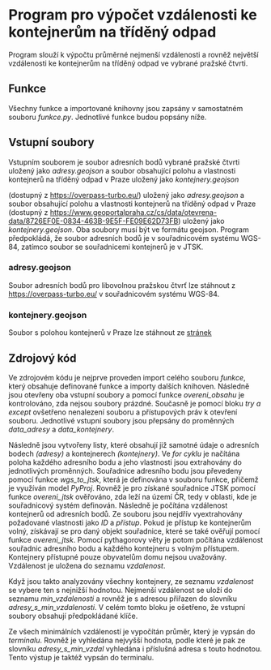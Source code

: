 # Program pro výpočet vzdálenosti ke kontejnerům na tříděný odpad

Program slouží k výpočtu průměrné nejmenší vzdálenosti a rovněž největší vzdálenosti 
ke kontejnerům na tříděný odpad ve vybrané pražské čtvrti.

## Funkce
Všechny funkce a importované knihovny jsou zapsány v samostatném souboru *funkce.py*. 
Jednotlivé funkce budou popsány níže.

## Vstupní soubory
Vstupním souborem je soubor adresních bodů vybrané pražské čtvrti uložený jako *adresy.geojson* a soubor obsahující polohu a vlastnosti kontejnerů na tříděný odpad v Praze uložený jako *kontejnery.geojson*


(dostupný z https://overpass-turbo.eu/)
uložený jako *adresy.geojson* a soubor obsahující polohu a vlastnosti kontejnerů na tříděný odpad v Praze 
(dostupný z https://www.geoportalpraha.cz/cs/data/otevrena-data/8726EF0E-0834-463B-9E5F-FE09E62D73FB) 
uložený jako *kontejnery.geojson*. Oba soubory musí být ve formátu geojson. 
Program předpokládá, že soubor adresních bodů je v souřadnicovém systému WGS-84, zatímco soubor 
se souřadnicemi kontejnerů je v JTSK.
### adresy.geojson
Soubor adresních bodů pro libovolnou pražskou čtvrť lze stáhnout z https://overpass-turbo.eu/ v souřadnicovém systému WGS-84.

### kontejnery.geojson
Soubor s polohou kontejnerů v Praze lze stáhnout ze [stránek](https://www.geoportalpraha.cz/cs/data/otevrena-data/8726EF0E-0834-463B-9E5F-FE09E62D73FB)


## Zdrojový kód
Ve zdrojovém kódu je nejprve proveden import celého souboru *funkce*, který obsahuje definované funkce a 
importy dalších knihoven. Následně jsou otevřeny oba vstupní soubory a pomocí funkce *overeni_obsahu* 
je kontrolováno, zda nejsou soubory prázdné. Současně je pomocí bloku *try a except* ovšetřeno nenalezení 
souboru a přístupových práv k otevření souboru. Jednotlivé vstupní soubory jsou přepsány do proměnných 
*data_adresy* a *data_kontejnery*. 

Následně jsou vytvořeny listy, které obsahují již samotné údaje o adresních bodech *(adresy)* a kontejnerech *(kontejnery)*. 
Ve *for cyklu* je načítána poloha každého adresního bodu a jeho vlastnosti jsou extrahovány 
do jednotlivých proměnných. Souřadnice adresního bodu jsou převedeny pomocí funkce *wgs_to_jtsk*, která je 
definována v souboru funkce, přičemž je využíván model *PyProj*. Rovněž je pro získané souřadnice JTSK pomocí funkce *overeni_jtsk* ověřováno, zda leží na území ČR, tedy v oblasti, kde je souřadnicový systém definován. 
Následně je počítána vzdálenost kontejnerů od adresních bodů. Ze souboru jsou nejdřív vyextrahovány 
požadované vlastnosti jako *ID* a *přístup*. Pokud je přístup ke kontejnerům volný, získávají se pro daný
objekt souřadnice, které se také ověřují pomocí funkce *overeni_jtsk*. Pomocí pythagorovy věty je potom
počítána vzdálenost souřadnic adresního bodu a každého kontejneru s volným přístupem. Kontejnery přístupné pouze obyvatelům domu nejsou uvažovány. Vzdálenost je uložena do seznamu *vzdalenost*. 

Když jsou takto analyzovány všechny kontejnery, ze seznamu *vzdalenost* se vybere ten s nejnižší hodnotou.
Nejmenší vzdálenost se uloží do seznamu *min_vzdalenosti* a rovněž je s adresou přiřazen do slovníku 
*adresy_s_min_vzdalenosti*. V celém tomto bloku je ošetřeno, že vstupní soubory obsahují předpokládané klíče.

Ze všech minimálních vzdáleností je vypočítán průměr, který je vypsán do *terminalu*. 
Rovněž je vyhledána nejvyšší hodnota, podle které je pak ze slovníku *adresy_s_min_vzdal* vyhledána i příslušná adresa s touto hodnotou. Tento výstup je taktéž vypsán do terminalu. 






